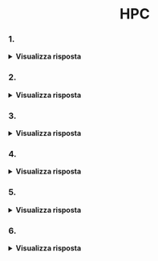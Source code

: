 <h1 align="center">HPC</h1>

### 1. 

<details>
  <summary><b>Visualizza risposta</b></summary>
  
  
</details>

### 2. 

<details>
  <summary><b>Visualizza risposta</b></summary>
  
  
</details>

### 3. 

<details>
  <summary><b>Visualizza risposta</b></summary>
  
  
</details>

### 4. 

<details>
  <summary><b>Visualizza risposta</b></summary>
  
  
</details>

### 5. 

<details>
  <summary><b>Visualizza risposta</b></summary>
  
  
</details>

### 6. 

<details>
  <summary><b>Visualizza risposta</b></summary>
  
  
</details>
